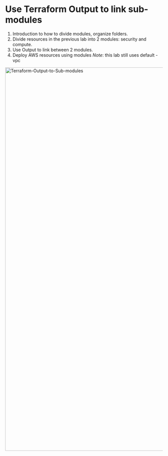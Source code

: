 
# Use Terraform Output to link sub-modules
1. Introduction to how to divide modules, organize folders.
2. Divide resources in the previous lab into 2 modules: security and compute.
3. Use Output to link between 2 modules.
4. Deploy AWS resources using modules
*Note*: this lab still uses default -vpc


<img width="1224" alt=" Terraform-Output-to-Sub-modules" src="https://github.com/user-attachments/assets/2f1472c4-60bc-4830-9069-607f1a736493" />

